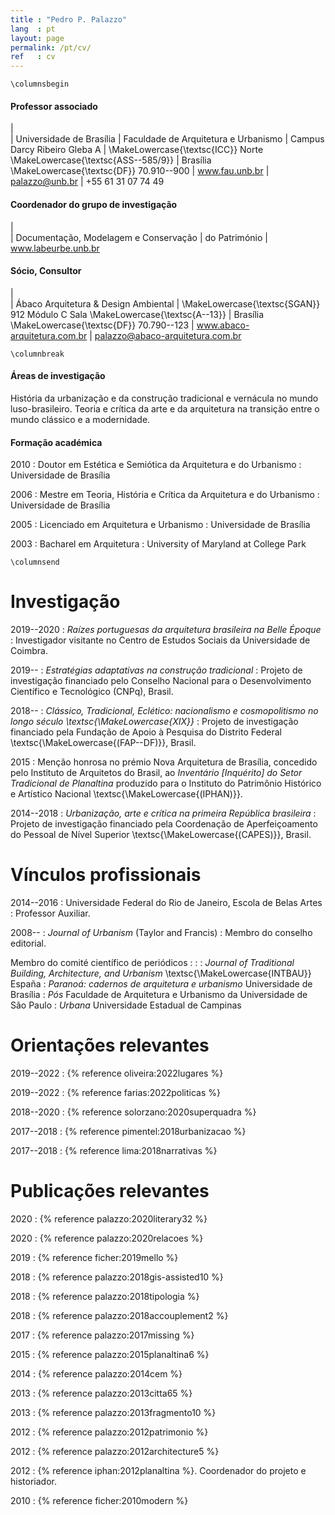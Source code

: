 ```yaml
---
title : "Pedro P. Palazzo"
lang  : pt
layout: page
permalink: /pt/cv/
ref   : cv
---
```


```{=latex}
\columnsbegin
```

#### Professor associado ####

|  
| Universidade de Brasília
| Faculdade de Arquitetura e Urbanismo
| Campus Darcy Ribeiro Gleba A
| \MakeLowercase{\textsc{ICC}} Norte \MakeLowercase{\textsc{ASS--585/9}}
| Brasília \MakeLowercase{\textsc{DF}} 70.910--900
| www.fau.unb.br
| palazzo@unb.br
| +55 61 31 07 74 49

#### Coordenador do grupo de investigação ####

|  
| Documentação, Modelagem e Conservação
| do Património
| www.labeurbe.unb.br

#### Sócio, Consultor ####

|  
| Ábaco Arquitetura & Design Ambiental
| \MakeLowercase{\textsc{SGAN}} 912 Módulo C Sala \MakeLowercase{\textsc{A--13}}
| Brasília \MakeLowercase{\textsc{DF}} 70.790--123
| www.abaco-arquitetura.com.br
| palazzo@abaco-arquitetura.com.br

```{=latex}
\columnbreak
```

#### Áreas de investigação ####

História da urbanização e da construção tradicional e vernácula no mundo
luso-brasileiro. Teoria e crítica da arte e da arquitetura na transição
entre o mundo clássico e a modernidade.

#### Formação académica ####

2010
: Doutor em Estética e Semiótica da Arquitetura e do Urbanismo
: Universidade de Brasília

2006
: Mestre em Teoria, História e Crítica da Arquitetura e do Urbanismo
: Universidade de Brasília

2005
: Licenciado em Arquitetura e Urbanismo
: Universidade de Brasília

2003
: Bacharel em Arquitetura
: University of Maryland at College Park

```{=latex}
\columnsend
```

# Investigação #

2019--2020
: *Raízes portuguesas da arquitetura brasileira na Belle Époque*
: Investigador visitante no Centro de Estudos Sociais da Universidade de
  Coimbra.

2019--
: *Estratégias adaptativas na construção tradicional*
: Projeto de investigação financiado pelo Conselho Nacional para o
  Desenvolvimento Científico e Tecnológico (CNPq), Brasil.

2018--
: *Clássico, Tradicional, Eclético: nacionalismo e cosmopolitismo
  no longo século \textsc{\MakeLowercase{XIX}}*
: Projeto de investigação financiado pela Fundação de Apoio à Pesquisa do
  Distrito Federal \textsc{\MakeLowercase{(FAP--DF)}}, Brasil.

2015
: Menção honrosa no prémio Nova Arquitetura de Brasília, concedido pelo
  Instituto de Arquitetos do Brasil, ao *Inventário [Inquérito] do
  Setor Tradicional de Planaltina* produzido para o Instituto do
  Patrimônio Histórico e Artístico Nacional
  \textsc{\MakeLowercase{(IPHAN)}}.

2014--2018
: *Urbanização, arte e crítica na primeira República brasileira*
: Projeto de investigação financiado pela Coordenação de Aperfeiçoamento do
  Pessoal de Nível Superior \textsc{\MakeLowercase{(CAPES)}}, Brasil.

# Vínculos profissionais #

2014--2016
: Universidade Federal do Rio de Janeiro, Escola de Belas Artes
: Professor Auxiliar.

2008--
: *Journal of Urbanism* (Taylor and Francis)
: Membro do conselho editorial.

Membro do comité científico de periódicos 
: :
: *Journal of Traditional Building, Architecture, and Urbanism*
  \textsc{\MakeLowercase{INTBAU}} España
: *Paranoá: cadernos de arquitetura e urbanismo*
  Universidade de Brasília
: *Pós* Faculdade de Arquitetura e Urbanismo da Universidade de São
  Paulo
: *Urbana* Universidade Estadual de Campinas

# Orientações relevantes #

2019--2022
: {% reference oliveira:2022lugares %}

2019--2022
: {% reference farias:2022politicas %}

2018--2020
: {% reference solorzano:2020superquadra %}

2017--2018
: {% reference pimentel:2018urbanizacao %}

2017--2018
: {% reference lima:2018narrativas %}

# Publicações relevantes #

2020
: {% reference palazzo:2020literary32 %}

2020
: {% reference palazzo:2020relacoes %}

2019
: {% reference ficher:2019mello %}

2018
: {% reference palazzo:2018gis-assisted10 %}

2018
: {% reference palazzo:2018tipologia %}

2018
: {% reference palazzo:2018accouplement2 %}

2017
: {% reference palazzo:2017missing %}

2015
: {% reference palazzo:2015planaltina6 %}

2014
: {% reference palazzo:2014cem %}

2013
: {% reference palazzo:2013citta65 %}

2013
: {% reference palazzo:2013fragmento10 %}

2012
: {% reference palazzo:2012patrimonio %}

2012
: {% reference palazzo:2012architecture5 %}

2012
: {% reference iphan:2012planaltina %}. Coordenador do projeto e historiador.

2010
: {% reference ficher:2010modern %}

